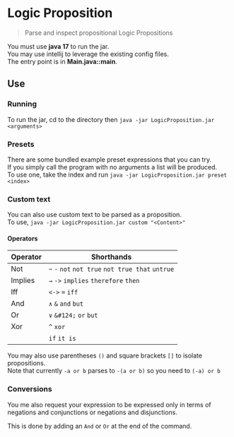 # Logic Proposition
> Parse and inspect propositional Logic Propositions

You must use **java 17** to run the jar.\
You may use intellij to leverage the existing config files.\
The entry point is in **Main.java::main**.

## Use

### Running
To run the jar, cd to the directory then `java -jar LogicProposition.jar <arguments>`

### Presets
There are some bundled example preset expressions that you can try.\
If you simply call the program with no arguments a list will be produced.\
To use one, take the index and run `java -jar LogicProposition.jar preset <index>`

### Custom text
You can also use custom text to be parsed as a proposition.\
To use, `java -jar LogicProposition.jar custom "<Content>"`
#### Operators

| Operator | Shorthands                                        |
|----------|---------------------------------------------------|
| Not      | `~` `-` `not` `not true` `not true that` `untrue` |
| Implies  | `→` `->` `implies` `therefore` `then`             |
| Iff      | `<->` `=` `iff`                                   |
| And      | `∧` `&` `and` `but`                               |
| Or       | `∨` `&#124;` `or` `but`                           |
| Xor      | `^` `xor`                                         |
|          | `if` `it is`                                      |

You may also use parentheses `()` and square brackets `[]` to isolate propositions.\
Note that currently `-a or b` parses to `-(a or b)` so you need to `(-a) or b`

### Conversions
You me also request your expression to be expressed only in terms of negations and conjunctions or negations and disjunctions.

This is done by adding an `And` or `Or` at the end of the command.